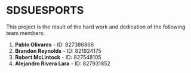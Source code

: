 # SDSUESPORTS

This project is the result of the hard work and dedication of the following team members:
1. **Pablo Olivares** - ID: 827386866
2. **Brandon Reynolds** - ID: 821924175
3. **Robert McLintock** - ID: 827548105
4. **Alejandro Rivera Lara** - ID: 827931852
